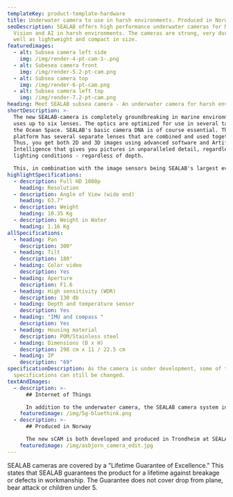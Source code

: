 ```yaml
---
templateKey: product-template-hardware
title: Underwater camera to use in harsh environments. Produced in Norway.
seoDescription: SEALAB offers high performance underwater cameras for Machine
  Vision and AI in harsh environments. The cameras are strong, very durable, as
  well as lightweight and compact in size.
featuredimages:
  - alt: Subsea camera left side
    img: /img/render-4-pt-cam-1-.png
  - alt: Subesea camera front
    img: /img/render-5.2-pt-cam.png
  - alt: Subsea camera top
    img: /img/render-6-pt-cam.png
  - alt: Subsea camera left top
    img: /img/render-7.2-pt-cam.png
heading: Meet SEALAB subsea camera - An underwater camera for harsh environments
shortDescription: >-
  The new SEALAB-camera is completely groundbreaking in marine environments and
  uses up to six lenses. The optics are optimized for use in several tasks in
  the Ocean Space. SEALAB's basic camera DNA is of course essential. The data
  platform has several separate lenses that are combined and used together.
  Thus, you get both 2D and 3D images using advanced software and Artificial
  Intelligence that gives you pictures in unparalleled detail, regardless of
  lighting conditions - regardless of depth.

  This, in combination with the image sensors being SEALAB's largest ever, makes it possible to get exceptionally good night pictures below the surface. Clear and colorful images that far exceed what you can see with the naked eye. And best of all, Intel inside.
highlightSpecifications:
  - description: Full HD 1080p
    heading: Resolution
  - description: Angle of View (wide end)
    heading: 63.7°
  - description: Weight
    heading: 10.35 Kg
  - description: Weight in Water
    heading: 1.16 Kg
allSpecifications:
  - heading: Pan
    description: 300°
  - heading: Tilt
    description: 180°
  - heading: Color video
    description: Yes
  - heading: Aperture
    description: F1.6
  - heading: High sensitivity (WDR)
    description: 130 db
  - heading: Depth and temperature sensor
    description: Yes
  - heading: "IMU and compass "
    description: Yes
  - heading: Housing material
    description: POM/Stainless steel
  - heading: Dimensions (D x H)
    description: 298 cm x 11 / 22.5 cm
  - heading: IP
    description: "69"
specificationDescription: As the camera is under development, some of the
  specifications can still be changed.
textAndImages:
  - description: >-
      ## Internet of Things

      In addition to the underwater camera, the SEALAB camera system integrates underwater light, winch, environmental sensors and software. These communicate together through IoT and support algorithms for machine learning and artificial intelligence.
    featuredimage: /img/5g-bluethink.png
  - description: >-
      ## Produced in Norway

      The new sCAM is both developed and produced in Trondheim at SEALAB Factory. Here, the characteristics of each camera is tested in detail to ensure high quality. 
    featuredimage: /img/asbjorn_camera_edit.jpg
---
```

SEALAB cameras are covered by a "Lifetime Guarantee of Excellence." This states that SEALAB guarantees the product for a lifetime against breakage or defects in workmanship. The Guarantee does not cover drop from plane, bear attack or children under 5.
